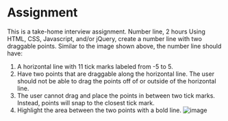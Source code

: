 # Assignment
This is a take-home interview assignment.
Number line, 2 hours
Using HTML, CSS, Javascript, and/or jQuery, create a number line with two draggable points. Similar to the image shown above, the number line should have:
1. A horizontal line with 11 tick marks labeled from -5 to 5.
2. Have two points that are draggable along the horizontal line. The user should not be able to drag the points off of or outside of the horizontal line.
3. The user cannot drag and place the points in between two tick marks. Instead, points will snap to the closest tick mark.
4. Highlight the area between the two points with a bold line.
![image](https://user-images.githubusercontent.com/67693477/180441605-328956e5-78d4-4581-924e-0d231c3ae742.png)
